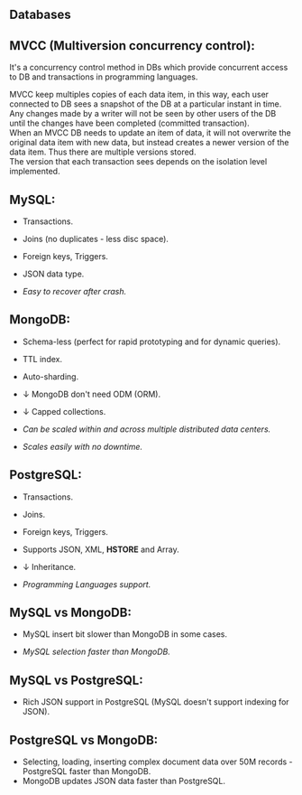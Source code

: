 Databases
-

## MVCC (Multiversion concurrency control):

It's a concurrency control method in DBs
which provide concurrent access to DB and transactions in programming languages.

MVCC keep multiples copies of each data item,
in this way, each user connected to DB sees a snapshot of the DB at a particular instant in time.
<br>Any changes made by a writer will not be seen by other users of the DB
until the changes have been completed (committed transaction).
<br>When an MVCC DB needs to update an item of data, it will not overwrite the original data item with new data,
but instead creates a newer version of the data item. Thus there are multiple versions stored.
<br>The version that each transaction sees depends on the isolation level implemented.

## MySQL:

* Transactions.
* Joins (no duplicates - less disc space).
* Foreign keys, Triggers.
* JSON data type.

* *Easy to recover after crash.*

## MongoDB:

* Schema-less (perfect for rapid prototyping and for dynamic queries).
* TTL index.
* Auto-sharding.
* ↓ MongoDB don't need ODM (ORM).
* ↓ Capped collections.

* *Can be scaled within and across multiple distributed data centers.*
* *Scales easily with no downtime.*

## PostgreSQL:

* Transactions.
* Joins.
* Foreign keys, Triggers.
* Supports JSON, XML, **HSTORE** and Array.
* ↓ Inheritance.

* *Programming Languages support.*

## MySQL vs MongoDB:

* MySQL insert bit slower than MongoDB in some cases.

* *MySQL selection faster than MongoDB.*

## MySQL vs PostgreSQL:

* Rich JSON support in PostgreSQL (MySQL doesn't support indexing for JSON).

## PostgreSQL vs MongoDB:

* Selecting, loading, inserting complex document data over 50M records - PostgreSQL faster than MongoDB.
* MongoDB updates JSON data faster than PostgreSQL.

